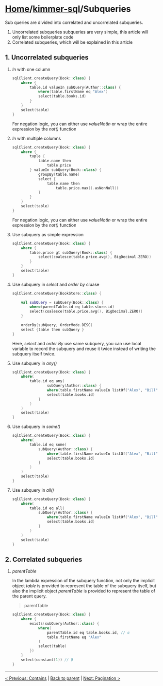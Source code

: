 # [Home](https://github.com/babyfish-ct/kimmer)/[kimmer-sql](./README.md)/Subqueries

Sub queries are divided into correlated and uncorrelated subqueries.

1. Uncorrelated subqueries subqueries are very simple, this article will only list some boilerplate code
2. Correlated subqueries, which will be explained in this article

## 1. Uncorrelated subqueries

1. *In* with one column

    ```kt
    sqlClient.createQuery(Book::class) {
        where {
            table.id valueIn subQuery(Author::class) {
                where(table.firstName eq "Alex")
                select(table.books.id)
            }
        }
        select(table)
    }
    ```
    
    For negation logic, you can either use *valueNotIn* or wrap the entire expression by the *not()* function
    
2. *In* with multiple columns

    ```kt
    sqlClient.createQuery(Book::class) {
        where {
            tuple {
                table.name then
                    table.price
            } valueIn subQuery(Book::class) {
                groupBy(table.name)
                select {
                    table.name then
                        table.price.max().asNonNull()
                }
            }
        }
        select(table)
    }
    ```

    For negation logic, you can either use *valueNotIn* or wrap the entire expression by the *not()* function
    
3. Use subquery as simple expression

    ```kt
    sqlClient.createQuery(Book::class) {
        where {
            table.price gt subQuery(Book::class) {
                select(coalesce(table.price.avg(), BigDecimal.ZERO))
            }
        }
        select(table)
    }
    ```
    
4. Use subquery in *select* and *order by* cluase

    ```kt
    sqlClient.createQuery(BookStore::class) {
        
        val subQuery = subQuery(Book::class) {
            where(parentTable.id eq table.store.id)
            select(coalesce(table.price.avg(), BigDecimal.ZERO))
        }
        
        orderBy(subQuery, OrderMode.DESC)
        select {table then subQuery }
    }
    ```
    
    Here, *select* and *order By* use same subquery, you can use local variable to record the subquery and reuse it twice instead of writing the subquery itself twice.
    
5. Use subquery in *any()*

    ```kt
    sqlClient.createQuery(Book::class) {
        where(
            table.id eq any(
                    subQuery(Author::class) {
                    where(table.firstName valueIn listOf("Alex", "Bill"))
                    select(table.books.id)
                }
            )
        )
        select(table)
    }
    ```

6. Use subquery in *some()*

    ```kt
    sqlClient.createQuery(Book::class) {
        where(
            table.id eq some(
                subQuery(Author::class) {
                    where(table.firstName valueIn listOf("Alex", "Bill"))
                    select(table.books.id)
                }
            )
        )
        select(table)
    }
    ```
    
7. Use subquery in *all()*

    ```kt
    sqlClient.createQuery(Book::class) {
        where(
            table.id eq all(
                subQuery(Author::class) {
                    where(table.firstName valueIn listOf("Alex", "Bill"))
                    select(table.books.id)
                }
            )
        )
        select(table)
    }
    ```

## 2. Correlated subqueries

1. *parentTable*

    In the lambda expression of the subquery function, not only the implicit object *table* is provided to represent the table of the subquery itself, but also the implicit object *parentTable* is provided to represent the table of the parent query.

    > parentTable

    ```kt
    sqlClient.createQuery(Book::class) {
        where {
            exists(subQuery(Author::class) {
                where(
                    parentTable.id eq table.books.id, // α
                    table.firstName eq "Alex"
                )
                select(table)
            })
        }
        select(constant(1)) // β
    }
    ```

    


------------------
[< Previous: Contains](./contains.md) | [Back to parent](./README.md) | [Next: Pagination >](./pagination.md)
